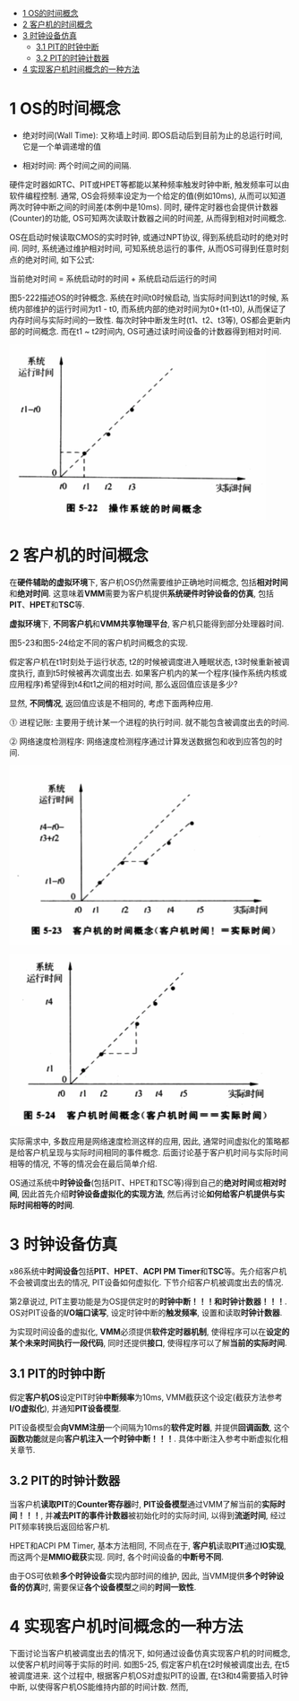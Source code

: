 
<!-- @import "[TOC]" {cmd="toc" depthFrom=1 depthTo=6 orderedList=false} -->

<!-- code_chunk_output -->

* [1 OS的时间概念](#1-os的时间概念)
* [2 客户机的时间概念](#2-客户机的时间概念)
* [3 时钟设备仿真](#3-时钟设备仿真)
	* [3.1 PIT的时钟中断](#31-pit的时钟中断)
	* [3.2 PIT的时钟计数器](#32-pit的时钟计数器)
* [4 实现客户机时间概念的一种方法](#4-实现客户机时间概念的一种方法)

<!-- /code_chunk_output -->

# 1 OS的时间概念

- 绝对时间(Wall Time): 又称墙上时间. 即OS启动后到目前为止的总运行时间, 它是一个单调递增的值

- 相对时间: 两个时间之间的间隔. 

硬件定时器如RTC、PIT或HPET等都能以某种频率触发时钟中断, 触发频率可以由软件编程控制. 通常, OS会将频率设定为一个给定的值(例如10ms), 从而可以知道两次时钟中断之间的时间差(本例中是10ms). 同时, 硬件定时器也会提供计数器(Counter)的功能, OS可知两次读取计数器之间的时间差, 从而得到相对时间概念.

OS在启动时候读取CMOS的实时时钟, 或通过NPT协议, 得到系统启动时的绝对时间. 同时, 系统通过维护相对时间, 可知系统总运行的事件, 从而OS可得到任意时刻点的绝对时间, 如下公式:

当前绝对时间 = 系统启动时的时间 + 系统启动后运行的时间

图5\-222描述OS的时钟概念. 系统在时间t0时候启动, 当实际时间到达t1的时候, 系统内部维护的运行时间为t1 \- t0, 而系统内部的绝对时间为t0+(t1-t0), 从而保证了内存时间与实际时间的一致性. 每次时钟中断发生时(t1、t2、t3等), OS都会更新内部的时间概念. 而在t1 \~ t2时间内, OS可通过读时间设备的计数器得到相对时间.

![config](./images/34.png)

# 2 客户机的时间概念

在**硬件辅助的虚拟环境**下, 客户机OS仍然需要维护正确地时间概念, 包括**相对时间**和**绝对时间**. 这意味着**VMM**需要为客户机提供**系统硬件时钟设备的仿真**, 包括**PIT**、**HPET**和**TSC**等. 

**虚拟环境**下, **不同客户机**和**VMM共享物理平台**, 客户机只能得到部分处理器时间.

图5-23和图5\-24给定不同的客户机时间概念的实现. 

假定客户机在t1时刻处于运行状态, t2的时候被调度进入睡眠状态, t3时候重新被调度执行, 直到t5时候被再次调度出去. 如果客户机内的某一个程序(操作系统内核或应用程序)希望得到t4和t1之间的相对时间, 那么返回值应该是多少?

显然, **不同情况**, 返回值应该是不相同的, 考虑下面两种应用.

⓵ 进程记账: 主要用于统计某一个进程的执行时间. 就不能包含被调度出去的时间.

⓶ 网络速度检测程序: 网络速度检测程序通过计算发送数据包和收到应答包的时间. 

![](./images/2019-04-16-10-05-22.png)

![](./images/2019-04-16-10-05-31.png)

实际需求中, 多数应用是网络速度检测这样的应用, 因此, 通常时间虚拟化的策略都是给客户机呈现与实际时间相同的事件概念. 后面讨论基于客户机时间与实际时间相等的情况, 不等的情况会在最后简单介绍.

OS通过系统中**时钟设备**(包括PIT、HPET和TSC等)得到自己的**绝对时间**或**相对时间**, 因此首先介绍**时钟设备虚拟化的实现方法**, 然后再讨论**如何给客户机提供与实际时间相等的时间**.

# 3 时钟设备仿真

x86系统中**时间设备**包括**PIT**、**HPET**、**ACPI PM Timer**和**TSC**等。先介绍客户机不会被调度出去的情况, PIT设备如何虚拟化. 下节介绍客户机被调度出去的情况.

第2章说过, PIT主要功能是为OS提供定时的**时钟中断！！！**和**时钟计数器！！！**. OS对PIT设备的**I/O端口读写**, 设定时钟中断的**触发频率**, 设置和读取**时钟计数器**.

为实现时间设备的虚拟化, **VMM**必须提供**软件定时器机制**, 使得程序可以在**设定的某个未来时间执行一段代码**, 同时还提供**接口**, 使得程序可以了解**当前的实际时间**.

## 3.1 PIT的时钟中断

假定**客户机OS**设定PIT时钟**中断频率**为10ms, VMM截获这个设定(截获方法参考**I/O虚拟化**), 并通知**PIT设备模型**. 

PIT设备模型会**向VMM注册**一个间隔为10ms的**软件定时器**, 并提供**回调函数**, 这个**函数功能**就是向**客户机注入一个时钟中断！！！**. 具体中断注入参考中断虚拟化相关章节.

## 3.2 PIT的时钟计数器

当客户机**读取PIT**的**Counter寄存器**时, **PIT设备模型**通过VMM了解当前的**实际时间！！！**, 并**减去PIT的事件计数器**被初始化时的实际时间, 以得到**流逝时间**, 经过PIT频率转换后返回给客户机.

HPET和ACPI PM Timer, 基本方法相同, 不同点在于, **客户机**读取**PIT**通过**IO实现**, 而这两个是**MMIO截获**实现. 同时, 各个时间设备的**中断号不同**.

由于OS可依赖**多个时钟设备**实现内部时间的维护, 因此, 当VMM提供**多个时钟设备的仿真**时, 需要保证**各个设备模型**之间的**时间一致性**.

# 4 实现客户机时间概念的一种方法

下面讨论当客户机被调度出去的情况下, 如何通过设备仿真实现客户机的时间概念, 以使客户机时间等于实际的时间. 如图5\-25, 假定客户机在t2时候被调度出去, 在t5被调度进来. 这个过程中, 根据客户机OS对虚拟PIT的设置, 在t3和t4需要插入时钟中断, 以使得客户机OS能维持内部的时间计数. 然而, 



